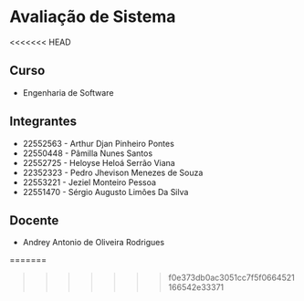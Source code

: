 # Avaliação de Sistema

<<<<<<< HEAD
## Curso
- Engenharia de Software

## Integrantes 
- 22552563 - Arthur Djan Pinheiro Pontes
- 22550448 - Pâmilla Nunes Santos
- 22552725 - Heloyse Heloá Serrão Viana
- 22352323 - Pedro Jhevison Menezes de Souza
- 22553221 - Jeziel Monteiro Pessoa
- 22551470 - Sérgio Augusto Limões Da Silva


## Docente

- Andrey Antonio de Oliveira Rodrigues

=======
>>>>>>> f0e373db0ac3051cc7f5f0664521166542e33371
